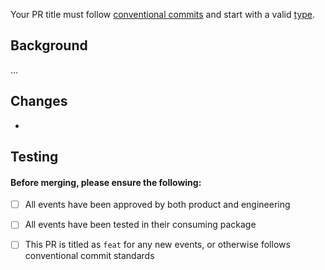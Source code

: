 Your PR title must follow [conventional commits](https://www.conventionalcommits.org/en/v1.0.0/#summary) and start with a valid [type](https://github.com/angular/angular/blob/22b96b9/CONTRIBUTING.md#type).

## Background

...

## Changes

- 

## Testing



#### Before merging, please ensure the following:

- [ ] All events have been approved by both product and engineering
- [ ] All events have been tested in their consuming package
- [ ] This PR is titled as `feat` for any new events, or otherwise follows conventional commit standards

